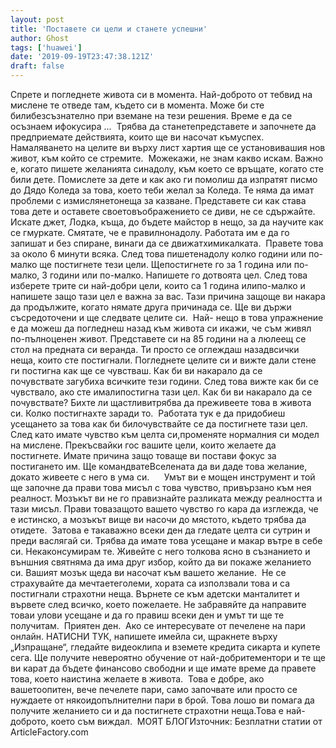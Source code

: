 ```yaml
---
layout: post
title: 'Поставете си цели и станете успешни'
author: Ghost
tags: ['huawei']
date: '2019-09-19T23:47:38.121Z'
draft: false
---
```


Спрете и погледнете живота си в момента. Най-доброто от тебвид на мислене те отведе там, където си в момента. Може би сте билибезсъзнателно при вземане на тези решения. Време е да се осъзнаем ифокусира ...  Трябва да станетепредставете и започнете да предприемате действията, които ще ви насочат къмуспех. Намаляването на целите ви върху лист хартия ще се установивашия нов живот, към който се стремите.  Можекажи, не знам какво искам. Важно е, когато пишете желанията синадолу, към което се връщате, когато сте били дете. Помислете за дете и как ако ги помолиш да изпратят писмо до Дядо Коледа за това, което теби желал за Коледа. Те няма да имат проблеми с измислянетонеща за казване. Представете си как става това дете и оставете своетовъображението се диви, не се сдържайте. Искате джет, Лодка, къща, до бъдете майстор в нещо, за да научите как се гмуркате. Смятате, че е правилнонадолу. Работата им е да го запишат и без спиране, винаги да се движатхимикалката.  Правете това за около 6 минути всяка. След това пишетенадолу колко години или по-малко ще постигнете тези цели. Щепостигнете го за 1 година или по-малко, 3 години или по-малко. Напишете го дотвоята цел. След това изберете трите си най-добри цели, които са 1 година илипо-малко и напишете защо тази цел е важна за вас. Тази причина защоще ви накара да продължите, когато нямате друга причинада се. Ще ви държи съсредоточени и ще следвате целите си.  Най- нещо в това упражнение е да можеш да погледнеш назад към живота си икажи, че съм живял по-пълноценен живот. Представете си на 85 години на a люлеещ се стол на предната си веранда. Ти просто се оглеждаш назадвсички неща, които сте постигнали. Погледнете целите си и вижте дали стене ги постигна как ще се чувстваш. Как би ви накарало да се почувствате загубиха всичките тези години. След това вижте как би се чувствало, ако сте ималипостигна тази цел. Как би ви накарало да се почувствате? Бихте ли щастливитрябва да преживеете това в живота си. Колко постигнахте заради то.  Работата тук е да придобиеш усещането за това как би билочувствайте се да постигнете тази цел. След като имате чувство към целта си,променяте нормалния си модел на мислене. Прекъсвайки гос вашите цели, които желаете да постигнете. Имате причина защо товаще ви постави фокус за постигането им. Ще командватеВселената да ви даде това желание, докато живеете с него в ума си.      Умът ви е мощен инструмент и той ще започне да прави това мисъл с това чувство, привързано към нея реалност. Мозъкът ви не го правизнайте разликата между реалността и тази мисъл. Прави товазащото вашето чувство го кара да изглежда, че е истинско, а мозъкът вище ви насочи до мястото, където трябва да отидете.  Затова е такаважно всеки ден да гледате целта си сутрин и преди васлягай си. Трябва да имате това усещане и макар вътре в себе си. Некаконсумирам те. Живейте с него толкова ясно в съзнанието и външния святняма да има друг избор, който да ви покаже желанието си. Вашият мозък щеда ви насочат към вашето желание.  Не се страхувайте да мечтаетеголеми, хората са използвали това и са постигнали страхотни неща. Върнете се към aдетски манталитет и вървете след всичко, което пожелаете. Не забравяйте да направите товаи улови усещане и да го правиш всеки ден и умът ти ще те получитам.  Приятен ден.  Ако се интересувате от печелене на пари онлайн. НАТИСНИ ТУК, напишете имейла си, щракнете върху „Изпращане“, гледайте видеоклипа и вземете кредита сикарта и купете сега. Ще получите невероятно обучение от най-добритементори и те ще ви карат да бъдете финансово свободни и ще имате време да правете това, което наистина желаете в живота.  Това е добре, ако вашетоопитен, вече печелете пари, само започвате или просто се нуждаете от някоидопълнителни пари в брой. Това лошо ви помага да получите желанието си и да постигнете страхотни неща.Това е най-доброто, което съм виждал.  МОЯТ БЛОГИзточник: Безплатни статии от ArticleFactory.com
